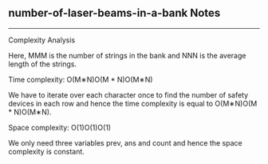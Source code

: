 <h2>number-of-laser-beams-in-a-bank Notes</h2><hr>Complexity Analysis

Here, MMM is the number of strings in the bank and NNN is the average length of the strings.

Time complexity: O(M∗N)O(M * N)O(M∗N)

We have to iterate over each character once to find the number of safety devices in each row and hence the time complexity is equal to O(M∗N)O(M * N)O(M∗N).

Space complexity: O(1)O(1)O(1)

We only need three variables prev, ans and count and hence the space complexity is constant.
